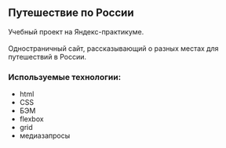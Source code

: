 ## Путешествие по России
Учебный проект на Яндекс-практикуме. <br><br> 
Одностраничный сайт, рассказывающий о разных местах для путешествий в России.
### Используемые технологии:
* html
* CSS
* БЭМ
* flexbox
* grid
* медиазапросы
